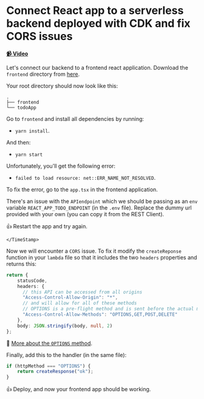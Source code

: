 # Connect React app to a serverless backend deployed with CDK and fix CORS issues

**[📹 Video](https://egghead.io/lessons/aws-connect-react-app-to-a-serverless-backend-deployed-with-cdk-and-fix-cors-issues)**

 <TimeStamp start="0:07" end="0:35">


Let's connect our backend to a frontend react application. Download the `frontend` directory from [here](https://github.com/tlakomy/egghead-aws-cdk-workshop).

Your root directory should now look like this:
```
.
├── frontend
└── todoApp
```

Go to `frontend` and install all dependencies by running:

* `yarn install`.

And then:

*  `yarn start`

Unfortunately, you'll get the following error:

*  `failed to load resource: net::ERR_NAME_NOT_RESOLVED`.
    
  </TimeStamp>

 <TimeStamp start="0:38" end="1:20">

To fix the error, go to the `app.tsx` in the frontend application.

There's an issue with the `APIendpoint` which we should be passing as an `env` variable `REACT_APP_TODO_ENDPOINT` (in the `.env` file). Replace the dummy url provided with your own (you can copy it from the REST Client).

👍 Restart the app and try again.
    
    </TimeStamp>
  
 <TimeStamp start="1:43" end="2:05">

Now we will encounter a `CORS` issue. To fix it modify the `createReponse` function in your `lambda` file so that it includes the two `headers` properties and returns this:

```ts
return {
    statusCode,
    headers: {
      // this API can be accessed from all origins
      "Access-Control-Allow-Origin": "*",
      // and will allow for all of these methods
      // OPTIONS is a pre-flight method and is sent before the actual method `GET`, `POST`, `DELETE`
      "Access-Control-Allow-Methods": "OPTIONS,GET,POST,DELETE"
    },
    body: JSON.stringify(body, null, 2)
};
```
🤔 [More about the `OPTIONS` method](https://developer.mozilla.org/en-US/docs/Web/HTTP/Methods/OPTIONS).
        
</TimeStamp>

 <TimeStamp start="2:24" end="2:32">


Finally, add this to the handler (in the same file):
```ts
if (httpMethod === "OPTIONS") {
    return createResponse("ok");
}
```
</TimeStamp>


👍 Deploy, and now your frontend app should be working.

